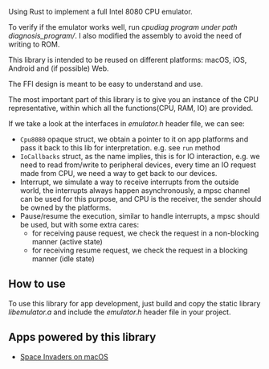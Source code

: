 Using Rust to implement a full Intel 8080 CPU emulator.

To verify if the emulator works well, run *cpudiag program under path diagnosis_program/*. I also modified the assembly to avoid the need of writing to ROM.

This library is intended to be reused on different platforms: macOS, iOS, Android and (if possible) Web.

The FFI design is meant to be easy to understand and use.

The most important part of this library is to give you an instance of the CPU representative, within which all the functions(CPU, RAM, IO) are provided.

If we take a look at the interfaces in *emulator.h* header file, we can see:
- `Cpu8080` opaque struct, we obtain a pointer to it on app platforms and pass it back to this lib for interpretation. e.g. see `run` method
- `IoCallbacks` struct, as the name implies, this is for IO interaction, e.g. we need to read from/write to peripheral devices, every time an IO request made from CPU, we need a way to get back to our devices.
- Interrupt, we simulate a way to receive interrupts from the outside world, the interrupts always happen asynchronously, a mpsc channel can be used for this purpose, and CPU is the receiver, the sender should be owned by the platforms.
- Pause/resume the execution, similar to handle interrupts, a mpsc should be used, but with some extra cares:
    - for receiving pause request, we check the request in a non-blocking manner (active state)
    - for receiving resume request, we check the request in a blocking manner (idle state)

## How to use
To use this library for app development, just build and copy the static library *libemulator.a* and include the *emulator.h* header file in your project.

## Apps powered by this library
- [Space Invaders on macOS](https://github.com/k0Iry/SpaceInvaders)